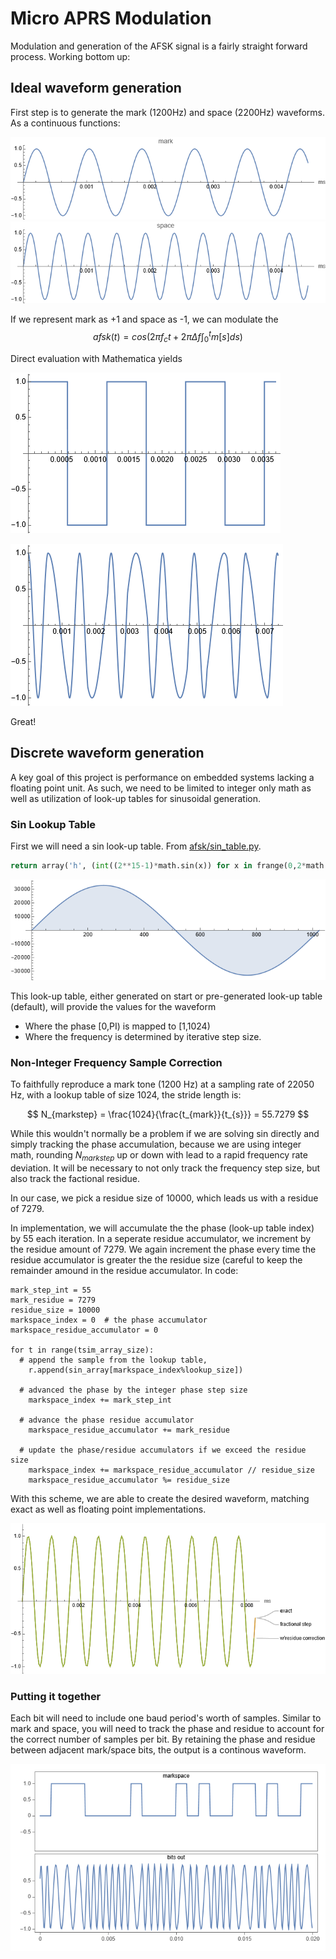 


# Micro APRS Modulation

Modulation and generation of the AFSK signal is a fairly straight forward process.  Working bottom up:

## Ideal waveform generation

First step is to generate the mark (1200Hz) and space (2200Hz) waveforms.  As a continuous functions:
  
![AFSK Mark](mark.png?raw=true "Mark Waveform")
![AFSK Space](space.png?raw=true "Space Waveform")

If we represent mark as +1 and space as -1, we can modulate the 
$$afsk(t) = cos\left(2 \pi f_c t + 2 \pi \Delta f  \int_{0}^t m[s] d s \right) $$

Direct evaluation with Mathematica yields 

![AFSK Square](square.png?raw=true "Square Waveform")

![Afsk](afsk_continuous.png?raw=true "Afsk")

Great!


## Discrete waveform generation

A key goal of this project is performance on embedded systems lacking a floating point unit.  As such, we need to be limited to integer only math as well as utilization of look-up tables for sinusoidal generation.

### Sin Lookup Table

First we will need a sin look-up table.  From [afsk/sin_table.py](https://github.com/stephanelsmith/micro-aprs-modem/blob/master/afsk/sin_table.py). 

```python
return array('h', (int((2**15-1)*math.sin(x)) for x in frange(0,2*math.pi,2*math.pi/size)))
```

![Discrete Sin](discrete_sin.png?raw=true "Discrete Sin")

This look-up table, either generated on start or pre-generated look-up table (default), will provide the values for the waveform
- Where the phase [0,PI) is mapped to [1,1024)
- Where the frequency is determined by iterative step size.

### Non-Integer Frequency Sample Correction

To faithfully reproduce a mark tone (1200 Hz) at a sampling rate of 22050 Hz, with a lookup table of size 1024, the stride length is:

$$ N_{markstep} = \frac{1024}{\frac{t_{mark}}{t_{s}}} = 55.7279 $$ 

While this wouldn't normally be a problem if we are solving sin directly and simply tracking the phase accumulation, because we are using integer math, rounding $N_{markstep}$ up or down with lead to a rapid frequency rate deviation.  It will be necessary to not only track the frequency step size, but also track the factional residue.

In our case, we pick a residue size of 10000, which leads us with a residue of 7279.

In implementation, we will accumulate the the phase (look-up table index) by 55 each iteration.  In a seperate residue accumulator, we increment by the residue amount of 7279.  We again increment the phase every time the residue accumulator is greater the the residue size (careful to keep the remainder amound in the residue accumulator.  In code:

```
mark_step_int = 55 
mark_residue = 7279
residue_size = 10000
markspace_index = 0  # the phase accumulator
markspace_residue_accumulator = 0

for t in range(tsim_array_size):
  # append the sample from the lookup table, 
	r.append(sin_array[markspace_index%lookup_size])

  # advanced the phase by the integer phase step size
	markspace_index += mark_step_int

  # advance the phase residue accumulator
	markspace_residue_accumulator += mark_residue

  # update the phase/residue accumulators if we exceed the residue size
	markspace_index += markspace_residue_accumulator // residue_size 
	markspace_residue_accumulator %= residue_size
```

With this scheme, we are able to create the desired waveform, matching exact as well as floating point implementations.

![Compare Sin](sin_out.png?raw=true "Compare Sin")

### Putting it together

Each bit will need to include one baud period's worth of samples.  Similar to mark and space, you will need to track the phase and residue to account for the correct number of samples per bit.  By retaining the phase and residue between adjacent mark/space bits, the output is a continous waveform.

![Mark/Space](markspace_out.png?raw=true "Mark/Space")

 



